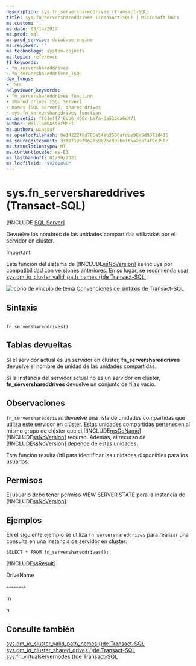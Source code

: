 ```yaml
---
description: sys.fn_servershareddrives (Transact-SQL)
title: sys.fn_servershareddrives (Transact-SQL) | Microsoft Docs
ms.custom: ''
ms.date: 03/14/2017
ms.prod: sql
ms.prod_service: database-engine
ms.reviewer: ''
ms.technology: system-objects
ms.topic: reference
f1_keywords:
- fn_servershareddrives
- fn_servershareddrives_TSQL
dev_langs:
- TSQL
helpviewer_keywords:
- fn_servershareddrives function
- shared drives [SQL Server]
- names [SQL Server], shared drives
- sys.fn_serversharedrives function
ms.assetid: ff01eff7-8cb6-460c-ba7a-6a52bda6d471
author: WilliamDAssafMSFT
ms.author: wiassaf
ms.openlocfilehash: 0e14222f8d785a54eb2506afdce98a5d9071d416
ms.sourcegitcommit: 33f0f190f962059826e002be165a2bef4f9e350c
ms.translationtype: MT
ms.contentlocale: es-ES
ms.lasthandoff: 01/30/2021
ms.locfileid: "99201898"
---
```

# <a name="sysfn_servershareddrives-transact-sql"></a>sys.fn_servershareddrives (Transact-SQL)
[!INCLUDE [SQL Server](../../includes/applies-to-version/sqlserver.md)]

  Devuelve los nombres de las unidades compartidas utilizadas por el servidor en clúster.  
  
> [!IMPORTANT]  
>  Esta función del sistema de [!INCLUDE[ssNoVersion](../../includes/ssnoversion-md.md)] se incluye por compatibilidad con versiones anteriores. En su lugar, se recomienda usar [sys.dm_io_cluster_valid_path_names &#40;&#41;de Transact-SQL ](../../relational-databases/system-dynamic-management-views/sys-dm-io-cluster-valid-path-names-transact-sql.md) .  
  
 ![Icono de vínculo de tema](../../database-engine/configure-windows/media/topic-link.gif "Icono de vínculo de tema") [Convenciones de sintaxis de Transact-SQL](../../t-sql/language-elements/transact-sql-syntax-conventions-transact-sql.md)  
  
## <a name="syntax"></a>Sintaxis  
  
```  
  
fn_servershareddrives()  
```  
  
## <a name="tables-returned"></a>Tablas devueltas  
 Si el servidor actual es un servidor en clúster, **fn_servershareddrives** devuelve el nombre de unidad de las unidades compartidas.  
  
 Si la instancia del servidor actual no es un servidor en clúster, **fn_servershareddrives** devuelve un conjunto de filas vacío.  
  
## <a name="remarks"></a>Observaciones  
 `fn_servershareddrives` devuelve una lista de unidades compartidas que utiliza este servidor en clúster. Estas unidades compartidas pertenecen al mismo grupo de clúster que el [!INCLUDE[msCoName](../../includes/msconame-md.md)] [!INCLUDE[ssNoVersion](../../includes/ssnoversion-md.md)] recurso. Además, el recurso de [!INCLUDE[ssNoVersion](../../includes/ssnoversion-md.md)] depende de estas unidades.  
  
 Esta función resulta útil para identificar las unidades disponibles para los usuarios.  
  
## <a name="permissions"></a>Permisos  
 El usuario debe tener permiso VIEW SERVER STATE para la instancia de [!INCLUDE[ssNoVersion](../../includes/ssnoversion-md.md)].  
  
## <a name="examples"></a>Ejemplos  
 En el siguiente ejemplo se utiliza `fn_servershareddrives` para realizar una consulta en una instancia de servidor en clúster:  
  
```  
SELECT * FROM fn_servershareddrives();  
```  
  
 [!INCLUDE[ssResult](../../includes/ssresult-md.md)]  
  
 DriveName  
  
 -------\-  
  
 m  
  
 n  
  
## <a name="see-also"></a>Consulte también  
 [sys.dm_io_cluster_valid_path_names &#40;&#41;de Transact-SQL ](../../relational-databases/system-dynamic-management-views/sys-dm-io-cluster-valid-path-names-transact-sql.md)   
 [sys.dm_io_cluster_shared_drives &#40;&#41;de Transact-SQL ](../../relational-databases/system-dynamic-management-views/sys-dm-io-cluster-shared-drives-transact-sql.md)   
 [sys.fn_virtualservernodes &#40;&#41;de Transact-SQL ](../../relational-databases/system-functions/sys-fn-virtualservernodes-transact-sql.md)  
  
  
